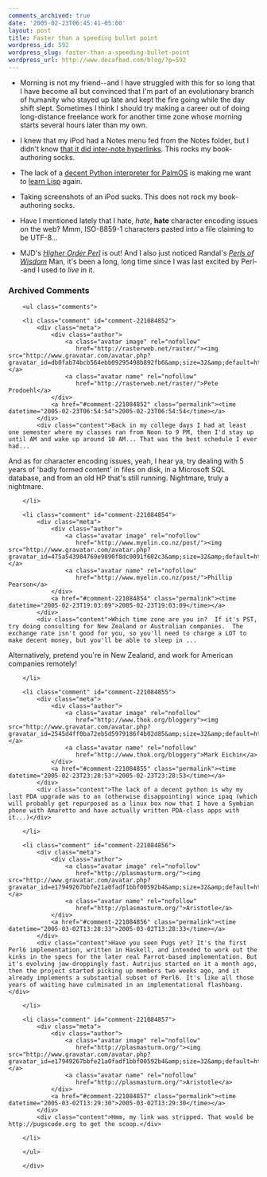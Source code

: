 ```yaml
---
comments_archived: true
date: '2005-02-23T06:45:41-05:00'
layout: post
title: Faster than a speeding bullet point
wordpress_id: 592
wordpress_slug: faster-than-a-speeding-bullet-point
wordpress_url: http://www.decafbad.com/blog/?p=592
---
```

* Morning is not my friend--and I have struggled with this for so long that I have become all but convinced that I'm part of an evolutionary branch of humanity who stayed up late and kept the fire going while the day shift slept.  Sometimes I think I should try making a career out of doing long-distance freelance work for another time zone whose morning starts several hours later than my own.

* I knew that my iPod had a Notes menu fed from the Notes folder, but I didn't know [that it did inter-note hyperlinks][podlinks].  This rocks my book-authoring socks.

[podlinks]:http://developer.apple.com/hardware/ipod/

* The lack of a [decent Python interpreter for PalmOS][palmpy] is making me want to [learn Lisp][lispme] again.

* Taking screenshots of an iPod sucks.  This does not rock my book-authoring socks.

* Have I mentioned lately that I hate, *hate*, **hate** character encoding issues on the web?   Mmm, ISO-8859-1 characters pasted into a file claiming to be UTF-8...

* MJD's [_Higher Order Perl_][hop] is out! And I also just noticed Randal's [_Perls of Wisdom_][perls]  Man, it's been a long, long time since I was last excited by Perl--and I used to *live* in it.

[hop]:http://www.amazon.com/exec/obidos/tg/detail/-/1558607013/102-5871968-7526502
[perls]:http://www.amazon.com/exec/obidos/tg/detail/-/1590593235/ref=pd_sim_b_1/102-5871968-7526502?%5Fencoding=UTF8&#38;v=glance

[lispme]:http://www.lispme.de/index.html#lispme/index.html
[palmpy]:http://pippy.sourceforge.net/

<div id="comments" class="comments archived-comments">
            <h3>Archived Comments</h3>
            
        <ul class="comments">
            
        <li class="comment" id="comment-221084852">
            <div class="meta">
                <div class="author">
                    <a class="avatar image" rel="nofollow" 
                       href="http://rasterweb.net/raster/"><img src="http://www.gravatar.com/avatar.php?gravatar_id=db0fab74bcb564ebb09295498b892fb6&amp;size=32&amp;default=http://mediacdn.disqus.com/1320279820/images/noavatar32.png"/></a>
                    <a class="avatar name" rel="nofollow" 
                       href="http://rasterweb.net/raster/">Pete Prodoehl</a>
                </div>
                <a href="#comment-221084852" class="permalink"><time datetime="2005-02-23T06:54:54">2005-02-23T06:54:54</time></a>
            </div>
            <div class="content">Back in my college days I had at least one semester where my classes ran from Noon to 9 PM, then I'd stay up until AM and wake up around 10 AM... That was the best schedule I ever had...

And as for character encoding issues, yeah, I hear ya, try dealing with 5 years of 'badly formed content' in files on disk, in a Microsoft SQL database, and from an old HP that's still running. Nightmare, truly a nightmare.</div>
            
        </li>
    
        <li class="comment" id="comment-221084854">
            <div class="meta">
                <div class="author">
                    <a class="avatar image" rel="nofollow" 
                       href="http://www.myelin.co.nz/post/"><img src="http://www.gravatar.com/avatar.php?gravatar_id=475a543984769e9890f8dc0091f602c3&amp;size=32&amp;default=http://mediacdn.disqus.com/1320279820/images/noavatar32.png"/></a>
                    <a class="avatar name" rel="nofollow" 
                       href="http://www.myelin.co.nz/post/">Phillip Pearson</a>
                </div>
                <a href="#comment-221084854" class="permalink"><time datetime="2005-02-23T19:03:09">2005-02-23T19:03:09</time></a>
            </div>
            <div class="content">Which time zone are you in?  If it's PST, try doing consulting for New Zealand or Australian companies.  The exchange rate isn't good for you, so you'll need to charge a LOT to make decent money, but you'll be able to sleep in ...

Alternatively, pretend you're in New Zealand, and work for American companies remotely!</div>
            
        </li>
    
        <li class="comment" id="comment-221084855">
            <div class="meta">
                <div class="author">
                    <a class="avatar image" rel="nofollow" 
                       href="http://www.thok.org/bloggery"><img src="http://www.gravatar.com/avatar.php?gravatar_id=2545d4ff0ba72eb5d5979186f4b02d85&amp;size=32&amp;default=http://mediacdn.disqus.com/1320279820/images/noavatar32.png"/></a>
                    <a class="avatar name" rel="nofollow" 
                       href="http://www.thok.org/bloggery">Mark Eichin</a>
                </div>
                <a href="#comment-221084855" class="permalink"><time datetime="2005-02-23T23:28:53">2005-02-23T23:28:53</time></a>
            </div>
            <div class="content">The lack of a decent python is why my last PDA upgrade was to an (otherwise disappointing) wince ipaq (which will probably get repurposed as a linux box now that I have a Symbian phone with Amaretto and have actually written PDA-class apps with it...)</div>
            
        </li>
    
        <li class="comment" id="comment-221084856">
            <div class="meta">
                <div class="author">
                    <a class="avatar image" rel="nofollow" 
                       href="http://plasmasturm.org/"><img src="http://www.gravatar.com/avatar.php?gravatar_id=e17949267bbfe21a0fadf1bbf00592b4&amp;size=32&amp;default=http://mediacdn.disqus.com/1320279820/images/noavatar32.png"/></a>
                    <a class="avatar name" rel="nofollow" 
                       href="http://plasmasturm.org/">Aristotle</a>
                </div>
                <a href="#comment-221084856" class="permalink"><time datetime="2005-03-02T13:28:33">2005-03-02T13:28:33</time></a>
            </div>
            <div class="content">Have you seen Pugs yet? It's the first Perl6 implementation, written in Haskell, and intended to work out the kinks in the specs for the later real Parrot-based implementation. But it's evolving jaw-droppingly fast. Autrijus started on it a month ago, then the project started picking up members two weeks ago, and it already implements a substantial subset of Perl6. It's like all those years of waiting have culminated in an implementational flashbang.</div>
            
        </li>
    
        <li class="comment" id="comment-221084857">
            <div class="meta">
                <div class="author">
                    <a class="avatar image" rel="nofollow" 
                       href="http://plasmasturm.org/"><img src="http://www.gravatar.com/avatar.php?gravatar_id=e17949267bbfe21a0fadf1bbf00592b4&amp;size=32&amp;default=http://mediacdn.disqus.com/1320279820/images/noavatar32.png"/></a>
                    <a class="avatar name" rel="nofollow" 
                       href="http://plasmasturm.org/">Aristotle</a>
                </div>
                <a href="#comment-221084857" class="permalink"><time datetime="2005-03-02T13:29:30">2005-03-02T13:29:30</time></a>
            </div>
            <div class="content">Hmm, my link was stripped. That would be http://pugscode.org to get the scoop.</div>
            
        </li>
    
        </ul>
    
        </div>
    